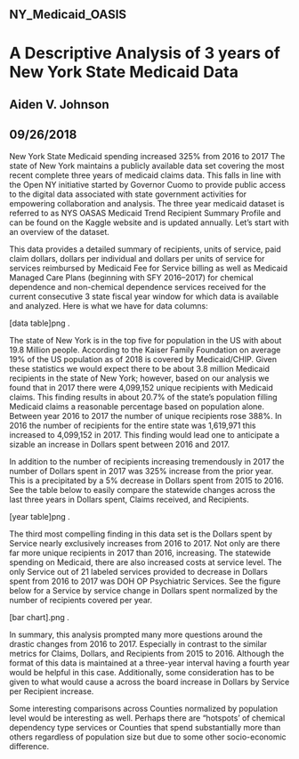 ## NY_Medicaid_OASIS
# A Descriptive Analysis of 3 years of New York State Medicaid Data  
## Aiden V. Johnson  
## 09/26/2018  

New York State Medicaid spending increased 325% from 2016 to 2017
The state of New York maintains a publicly available data set covering the most recent complete three years of medicaid claims data. This falls in line with the Open NY initiative started by Governor Cuomo to provide public access to the digital data associated with state government activities for empowering collaboration and analysis. The three year medicaid dataset is referred to as NYS OASAS Medicaid Trend Recipient Summary Profile and can be found on the Kaggle website and is updated annually. Let’s start with an overview of the dataset.

This data provides a detailed summary of recipients, units of service, paid claim dollars, dollars per individual and dollars per units of service for services reimbursed by Medicaid Fee for Service billing as well as Medicaid Managed Care Plans (beginning with SFY 2016–2017) for chemical dependence and non-chemical dependence services received for the current consecutive 3 state fiscal year window for which data is available and analyzed. Here is what we have for data columns:  

[data table]png . 


The state of New York is in the top five for population in the US with about 19.8 Million people. According to the Kaiser Family Foundation on average 19% of the US population as of 2018 is covered by Medicaid/CHIP. Given these statistics we would expect there to be about 3.8 million Medicaid recipients in the state of New York; however, based on our analysis we found that in 2017 there were 4,099,152 unique recipients with Medicaid claims. This finding results in about 20.7% of the state’s population filling Medicaid claims a reasonable percentage based on population alone. Between year 2016 to 2017 the number of unique recipients rose 388%. In 2016 the number of recipients for the entire state was 1,619,971 this increased to 4,099,152 in 2017. This finding would lead one to anticipate a sizable an increase in Dollars spent between 2016 and 2017.

In addition to the number of recipients increasing tremendously in 2017 the number of Dollars spent in 2017 was 325% increase from the prior year. This is a precipitated by a 5% decrease in Dollars spent from 2015 to 2016. See the table below to easily compare the statewide changes across the last three years in Dollars spent, Claims received, and Recipients.

[year table]png . 


The third most compelling finding in this data set is the Dollars spent by Service nearly exclusively increases from 2016 to 2017. Not only are there far more unique recipients in 2017 than 2016, increasing. The statewide spending on Medicaid, there are also increased costs at service level. The only Service out of 21 labeled services provided to decrease in Dollars spent from 2016 to 2017 was DOH OP Psychiatric Services. See the figure below for a Service by service change in Dollars spent normalized by the number of recipients covered per year.  

[bar chart].png . 

In summary, this analysis prompted many more questions around the drastic changes from 2016 to 2017. Especially in contrast to the similar metrics for Claims, Dollars, and Recipients from 2015 to 2016. Although the format of this data is maintained at a three-year interval having a fourth year would be helpful in this case. Additionally, some consideration has to be given to what would cause a across the board increase in Dollars by Service per Recipient increase.

Some interesting comparisons across Counties normalized by population level would be interesting as well. Perhaps there are “hotspots’ of chemical dependency type services or Counties that spend substantially more than others regardless of population size but due to some other socio-economic difference.



